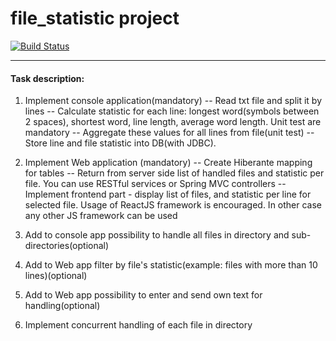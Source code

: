 file_statistic project
=================
[![Build Status](https://travis-ci.org/OlexiyZh/fileStatistic.png)](https://travis-ci.org/OlexiyZh/fileStatistic)

---
#### Task description:

1. Implement console application(mandatory)
  --  Read txt file and split it by lines
  --  Calculate statistic for each line: longest word(symbols between 2 spaces), shortest word, line length, average word length. Unit test are mandatory
  --  Aggregate these values for all lines from file(unit test)
  --  Store line and file statistic into DB(with JDBC).
2. Implement Web application (mandatory)
  -- Create Hiberante mapping  for tables
  -- Return from server side list of handled files and statistic per file. You can use RESTful services or Spring MVC controllers
  -- Implement frontend part - display list of files, and statistic per line for selected file. Usage of ReactJS framework is encouraged. In other case any other JS framework can be used

3. Add to console app possibility to handle all files in directory and sub-directories(optional)
4. Add to Web app filter by file's statistic(example: files with more than 10 lines)(optional)
5. Add to Web app possibility to enter and send own text for handling(optional)
6. Implement concurrent handling of each file in directory